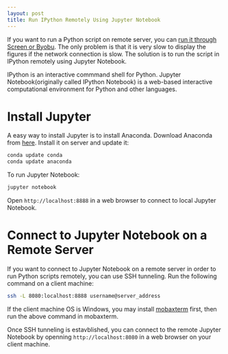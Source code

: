 ```yaml
---
layout: post
title: Run IPython Remotely Using Jupyter Notebook
---
```


If you want to run a Python script on remote server, you can [run it through Screen or Byobu](https://yangcha.github.io/Byobu/). The only problem is that it is very slow to display the figures if the network connection is slow. The solution is to run the script in IPython remotely using Jupyter Notebook. 

IPython is an interactive commmand shell for Python. Jupyter Notebook(originally called IPython Notebook) is a web-based interactive computational environment for Python and other languages.

# Install Jupyter

A easy way to install Jupyter is to install Anaconda. Download Anaconda from [here](https://www.continuum.io/downloads). Install it on server and update it:

```bash
conda update conda
conda update anaconda
```

To run Jupyter Notebook:

```bash
jupyter notebook
```
Open `http://localhost:8888` in a web browser to connect to local Jupyter Notebook.


# Connect to Jupyter Notebook on a Remote Server

If you want to connect to Jupyter Notebook on a remote server in order to run Python scripts remotely, you can use SSH tunneling. Run the following command on a client machine:

```bash
ssh -L 8080:localhost:8888 username@server_address
```

If the client machine OS is Windows, you may install [mobaxterm](http://mobaxterm.mobatek.net/) first, then run the above command in mobaxterm.

Once SSH tunneling is estavblished, you can connect to the remote Jupyter Notebook by openning `http://localhost:8080` in a web browser on your client machine.



